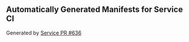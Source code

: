 ## Automatically Generated Manifests for Service CI
Generated by [Service PR #636](https://github.com/trustyai-explainability/trustyai-explainability/pull/636)
